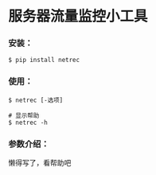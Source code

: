 服务器流量监控小工具
====

### 安装： 

```shell script
$ pip install netrec
```

### 使用：

```shell script
$ netrec [-选项]

# 显示帮助
$ netrec -h
```

### 参数介绍：  
懒得写了，看帮助吧
